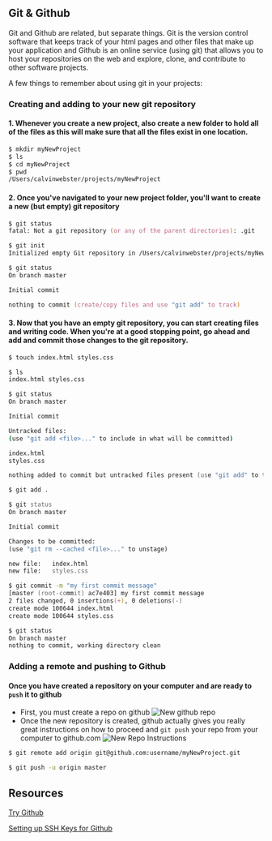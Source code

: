 ## Git & Github

Git and Github are related, but separate things.  Git is the version control software that keeps track of your html pages and other files that make up your application and Github is an online service (using git) that allows you to host your repositories on the web and explore, clone, and contribute to other software projects.

A few things to remember about using git in your projects:

### Creating and adding to your new git repository

#### 1. Whenever you create a new project, also create a new folder to hold all of the files as this will make sure that all the files exist in one location.

```zsh
$ mkdir myNewProject
$ ls
$ cd myNewProject
$ pwd
/Users/calvinwebster/projects/myNewProject
```
#### 2. Once you've navigated to your new project folder, you'll want to create a new (but empty) git repository

```zsh
$ git status
fatal: Not a git repository (or any of the parent directories): .git

$ git init
Initialized empty Git repository in /Users/calvinwebster/projects/myNewProject/.git/

$ git status
On branch master

Initial commit

nothing to commit (create/copy files and use "git add" to track)

```

#### 3. Now that you have an empty git repository, you can start creating files and writing code.  When you're at a good stopping point, go ahead and add and commit those changes to the git repository.

```zsh
$ touch index.html styles.css

$ ls
index.html styles.css

$ git status
On branch master

Initial commit

Untracked files:
(use "git add <file>..." to include in what will be committed)

index.html
styles.css

nothing added to commit but untracked files present (use "git add" to track)

$ git add .

$ git status
On branch master

Initial commit

Changes to be committed:
(use "git rm --cached <file>..." to unstage)

new file:   index.html
new file:   styles.css

$ git commit -m "my first commit message"
[master (root-commit) ac7e403] my first commit message
2 files changed, 0 insertions(+), 0 deletions(-)
create mode 100644 index.html
create mode 100644 styles.css

$ git status
On branch master
nothing to commit, working directory clean

```

### Adding a remote and pushing to Github

#### Once you have created a repository on your computer and are ready to `push` it to github

- First, you must create a repo on github
![New github repo](assets/newGHRepo.png)
- Once the new repository is created, github actually gives you really great instructions on how to proceed and `git push` your repo from your computer to github.com
![New Repo Instructions](assets/ghDirections.png)

```sh
$ git remote add origin git@github.com:username/myNewProject.git

$ git push -u origin master

```

## Resources

[Try Github](https://try.github.io/levels/1/challenges/1)

[Setting up SSH Keys for Github](https://help.github.com/articles/generating-ssh-keys/)
